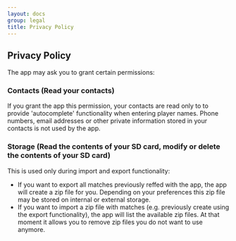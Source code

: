 ```yaml
---
layout: docs
group: legal
title: Privacy Policy
---
```

## Privacy Policy

The app may ask you to grant certain permissions:

### Contacts (Read your contacts)

If you grant the app this permission, your contacts are read only to to provide 'autocomplete' functionality when entering player names.
Phone numbers, email addresses or other private information stored in your contacts is not used by the app.

### Storage (Read the contents of your SD card, modify or delete the contents of your SD card)

This is used only during import and export functionality:
- If you want to export all matches previously reffed with the app, the app will create a zip file for you. 
    Depending on your preferences this zip file may be stored on internal or external storage.
- If you want to import a zip file with matches (e.g. previously create using the export functionality), the app will list the available zip files. 
    At that moment it allows you to remove zip files you do not want to use anymore.

